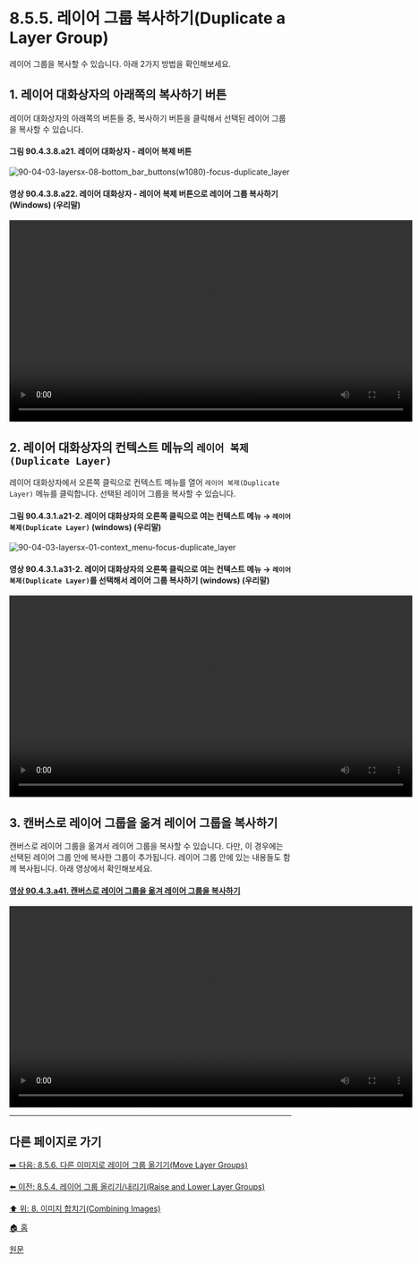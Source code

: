 # 8.5.5. 레이어 그룹 복사하기(Duplicate a Layer Group)
레이어 그룹을 복사할 수 있습니다. 아래 2가지 방법을 확인해보세요.

## 1. 레이어 대화상자의 아래쪽의 복사하기 버튼
레이어 대화상자의 아래쪽의 버튼들 중, 복사하기 버튼을 클릭해서 선택된 레이어 그룹을 복사할 수 있습니다.

#### 그림 90.4.3.8.a21. 레이어 대화상자 - 레이어 복제 버튼
![90-04-03-layersx-08-bottom_bar_buttons(w1080)-focus-duplicate_layer](https://github.com/wonder13662/gimp/assets/15767104/6f8e5bba-ff2b-45e4-bae0-c66bf6060cce)

#### 영상 90.4.3.8.a22. 레이어 대화상자 - 레이어 복제 버튼으로 레이어 그룹 복사하기 (Windows) (우리말)
<video controls="controls" width="720"  src="https://github.com/wonder13662/gimp/assets/15767104/f7cc9472-fba4-4ae2-aabb-a5c999c92c86"></video>

## 2. 레이어 대화상자의 컨텍스트 메뉴의 `레이어 복제(Duplicate Layer)`
레이어 대화상자에서 오른쪽 클릭으로 컨텍스트 메뉴를 열어 `레이어 복제(Duplicate Layer)` 메뉴를 클릭합니다. 선택된 레이어 그룹을 복사할 수 있습니다.

#### 그림 90.4.3.1.a21-2. 레이어 대화상자의 오른쪽 클릭으로 여는 컨텍스트 메뉴 → `레이어 복제(Duplicate Layer)` (windows) (우리말)
![90-04-03-layersx-01-context_menu-focus-duplicate_layer](https://github.com/wonder13662/gimp/assets/15767104/4452467f-2986-45f1-9d46-02575d662849)

#### 영상 90.4.3.1.a31-2. 레이어 대화상자의 오른쪽 클릭으로 여는 컨텍스트 메뉴 → `레이어 복제(Duplicate Layer)`를 선택해서 레이어 그룹 복사하기 (windows) (우리말)
<video controls="controls" width="720" src="https://github.com/wonder13662/gimp/assets/15767104/743b6509-18ba-49da-8cbf-f4b3bce6710c"></video>

## 3. 캔버스로 레이어 그룹을 옮겨 레이어 그룹을 복사하기
캔버스로 레이어 그룹을 옮겨서 레이어 그룹을 복사할 수 있습니다. 다만, 이 경우에는 선택된 레이어 그룹 안에 복사한 그룹이 추가됩니다. 레이어 그룹 안에 있는 내용들도 함께 복사됩니다. 아래 영상에서 확인해보세요.

#### [영상 90.4.3.a41. 캔버스로 레이어 그룹을 옮겨 레이어 그룹을 복사하기](https://wonder13662.github.io/gimp/2.10.36_ko/90-04-03-layers.html#%EC%98%81%EC%83%81-9043a41-%EC%BA%94%EB%B2%84%EC%8A%A4%EB%A1%9C-%EB%A0%88%EC%9D%B4%EC%96%B4-%EA%B7%B8%EB%A3%B9%EC%9D%84-%EC%98%AE%EA%B2%A8-%EB%A0%88%EC%9D%B4%EC%96%B4-%EA%B7%B8%EB%A3%B9%EC%9D%84-%EB%B3%B5%EC%82%AC%ED%95%98%EA%B8%B0)
<video controls="controls" width="720" src="https://github.com/wonder13662/gimp/assets/15767104/4cc69ddb-51b0-473c-85d0-bf375d5ecbf1"></video>

***

## 다른 페이지로 가기
[➡️ 다음: 8.5.6. 다른 이미지로 레이어 그룹 옮기기(Move Layer Groups)](./08-05-layer-groupsx-06-move_layer_groups.md)

[⬅️ 이전: 8.5.4. 레이어 그룹 올리기/내리기(Raise and Lower Layer Groups)](./08-05-layer-groupsx-04-raise_n_lower_layer_groups.md)

[⬆️ 위: 8. 이미지 합치기(Combining Images)](./08-00-combining-images.md)

[🏠 홈](./00-home.md)

[원문](https://docs.gimp.org/2.10/ko/gimp-layer-groups.html)
